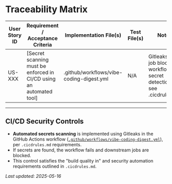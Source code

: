 # Traceability Matrix

| User Story ID | Requirement / Acceptance Criteria | Implementation File(s) | Test File(s) | Notes |
|--------------|-----------------------------------|------------------------|--------------|-------|
| US-XXX       | [Secret scanning must be enforced in CI/CD using an automated tool] | .github/workflows/vibe-coding-digest.yml | N/A | Gitleaks scan job blocks workflow on secret detection; see .cicdrules.md |

---

## CI/CD Security Controls

- **Automated secrets scanning** is implemented using Gitleaks in the GitHub Actions workflow ([`.github/workflows/vibe-coding-digest.yml`](../.github/workflows/vibe-coding-digest.yml)), per `.cicdrules.md` requirements.
- If secrets are found, the workflow fails and downstream jobs are blocked.
- This control satisfies the "build quality in" and security automation requirements outlined in `.cicdrules.md`.

_Last updated: 2025-05-16_
